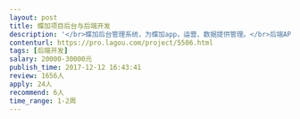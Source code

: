 ```yaml
---                
layout: post       
title: 蝶加项目后台与后端开发           
description: '</br>蝶加后台管理系统，为蝶加app，运营、数据提供管理。</br>后端API开发，为蝶加app、蝶加后台管理系统提供API服务支持。</br>'     
contenturl: https://pro.lagou.com/project/5506.html      
tags: [后端开发]            
salary: 20000-30000元          
publish_time: 2017-12-12 16:43:41         
review: 1656人                   
apply: 24人                   
recommend: 6人                   
time_range: 1-2周              
---                 
```

